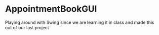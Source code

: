 # AppointmentBookGUI

Playing around with Swing since we are learning it in class and made this out of our last project
